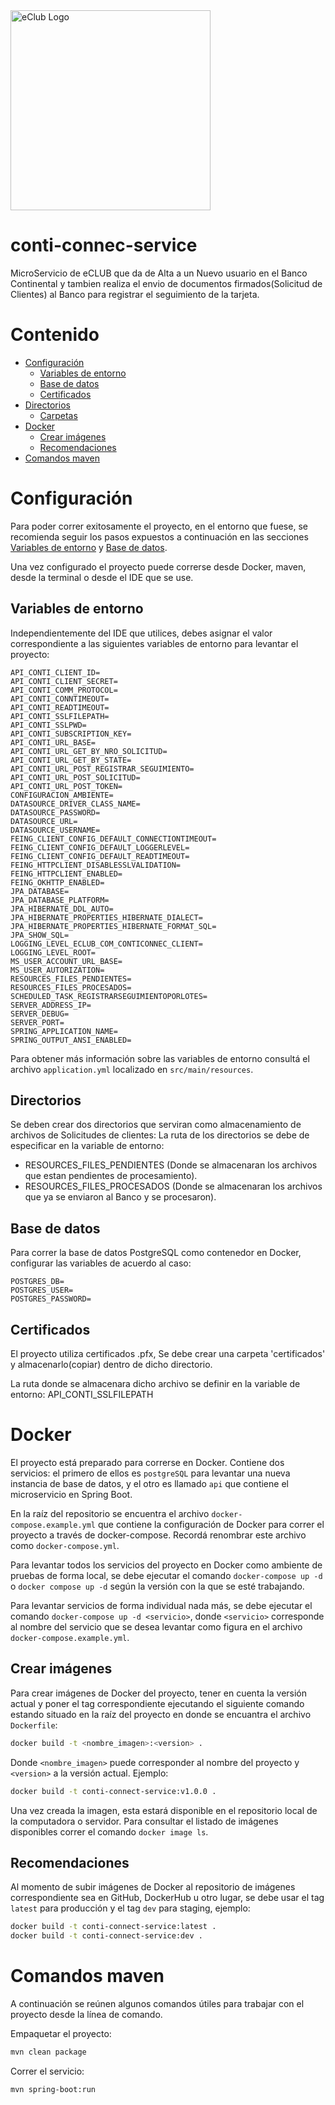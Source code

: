 <a href="https://eclub.com.py/" target="blank">
	<img src="https://eclub.com.py/static/web/img/svg/eclub-logo.svg" width="320" alt="eClub Logo" />
</a>

# conti-connec-service

MicroServicio de eCLUB que da de Alta a un Nuevo usuario en el Banco Continental
y tambien realiza el envio de documentos firmados(Solicitud de Clientes) al Banco 
para registrar el seguimiento de la tarjeta.

# Contenido

- [Configuración](#configuracion)
    - [Variables de entorno](#variables-de-entorno)
    - [Base de datos](#base-de-datos)
    - [Certificados](#certificados)
- [Directorios](#carpetas)
    - [Carpetas](#carpetas)	
- [Docker](#docker)
    - [Crear imágenes](#crear-imagenes)
    - [Recomendaciones](#recomendaciones)
- [Comandos maven](#comandos-maven)

<a name="configuracion"></a>
# Configuración

Para poder correr exitosamente el proyecto, en el entorno que fuese, se recomienda seguir los pasos expuestos a
continuación en las secciones [Variables de entorno](#variables-de-entorno) y [Base de datos](#base-de-datos).

Una vez configurado el proyecto puede correrse desde Docker, maven, desde la terminal o desde el IDE que se use.

<a name="variables-de-entorno"></a>
## Variables de entorno

Independientemente del IDE que utilices, debes asignar el valor correspondiente a las siguientes variables de entorno
para levantar el proyecto:

```dotenv
API_CONTI_CLIENT_ID=
API_CONTI_CLIENT_SECRET=
API_CONTI_COMM_PROTOCOL=
API_CONTI_CONNTIMEOUT=
API_CONTI_READTIMEOUT=
API_CONTI_SSLFILEPATH=
API_CONTI_SSLPWD=
API_CONTI_SUBSCRIPTION_KEY=
API_CONTI_URL_BASE=
API_CONTI_URL_GET_BY_NRO_SOLICITUD=
API_CONTI_URL_GET_BY_STATE=
API_CONTI_URL_POST_REGISTRAR_SEGUIMIENTO=
API_CONTI_URL_POST_SOLICITUD=
API_CONTI_URL_POST_TOKEN=
CONFIGURACION_AMBIENTE=
DATASOURCE_DRIVER_CLASS_NAME=
DATASOURCE_PASSWORD=
DATASOURCE_URL=
DATASOURCE_USERNAME=
FEING_CLIENT_CONFIG_DEFAULT_CONNECTIONTIMEOUT=
FEING_CLIENT_CONFIG_DEFAULT_LOGGERLEVEL=
FEING_CLIENT_CONFIG_DEFAULT_READTIMEOUT=
FEING_HTTPCLIENT_DISABLESSLVALIDATION=
FEING_HTTPCLIENT_ENABLED=
FEING_OKHTTP_ENABLED=
JPA_DATABASE=
JPA_DATABASE_PLATFORM=
JPA_HIBERNATE_DDL_AUTO=
JPA_HIBERNATE_PROPERTIES_HIBERNATE_DIALECT=
JPA_HIBERNATE_PROPERTIES_HIBERNATE_FORMAT_SQL=
JPA_SHOW_SQL=
LOGGING_LEVEL_ECLUB_COM_CONTICONNEC_CLIENT=
LOGGING_LEVEL_ROOT=
MS_USER_ACCOUNT_URL_BASE=
MS_USER_AUTORIZATION=
RESOURCES_FILES_PENDIENTES=
RESOURCES_FILES_PROCESADOS=
SCHEDULED_TASK_REGISTRARSEGUIMIENTOPORLOTES=
SERVER_ADDRESS_IP=
SERVER_DEBUG=
SERVER_PORT=
SPRING_APPLICATION_NAME=
SPRING_OUTPUT_ANSI_ENABLED=
```

Para obtener más información sobre las variables de entorno consultá el archivo `application.yml` localizado
en `src/main/resources`.

<a name="carpetas"></a>
## Directorios

Se deben crear dos directorios que serviran como almacenamiento de archivos de Solicitudes de clientes:
La ruta de los directorios se debe de especificar en la variable de entorno: 
- RESOURCES_FILES_PENDIENTES (Donde se almacenaran los archivos que estan pendientes de procesamiento).
- RESOURCES_FILES_PROCESADOS (Donde se almacenaran los archivos que ya se enviaron al Banco y se procesaron).

<a name="base-de-datos"></a>
## Base de datos

Para correr la base de datos PostgreSQL como contenedor en Docker, configurar las variables de acuerdo al caso:

```dotenv
POSTGRES_DB=
POSTGRES_USER=
POSTGRES_PASSWORD=
```

<a name="certificados"></a>
## Certificados

El proyecto utiliza certificados .pfx, Se debe crear una carpeta 'certificados' y almacenarlo(copiar) 
dentro de dicho directorio.

La ruta donde se almacenara dicho archivo se definir en la variable de entorno: API_CONTI_SSLFILEPATH

<a name="docker"></a>
# Docker

El proyecto está preparado para correrse en Docker. Contiene dos servicios: el primero de ellos es `postgreSQL` para levantar
una nueva instancia de base de datos, y el otro es llamado `api` que contiene el microservicio en Spring Boot.

En la raíz del repositorio se encuentra el archivo `docker-compose.example.yml` que contiene la configuración de Docker
para correr el proyecto a través de docker-compose. Recordá renombrar este archivo como `docker-compose.yml`.

Para levantar todos los servicios del proyecto en Docker como ambiente de pruebas de forma local, se debe ejecutar el
comando `docker-compose up -d` o `docker compose up -d` según la versión con la que se esté trabajando.

Para levantar servicios de forma individual nada más, se debe ejecutar el comando `docker-compose up -d <servicio>`,
donde `<servicio>` corresponde al nombre del servicio que se desea levantar como figura en el
archivo `docker-compose.example.yml`.

<a name="crear-imagenes"></a>
## Crear imágenes

Para crear imágenes de Docker del proyecto, tener en cuenta la versión actual y poner el tag correspondiente ejecutando
el siguiente comando estando situado en la raíz del proyecto en donde se encuantra el archivo `Dockerfile`:

```bash
docker build -t <nombre_imagen>:<version> .
```

Donde `<nombre_imagen>` puede corresponder al nombre del proyecto y `<version>` a la versión actual. Ejemplo:

```bash
docker build -t conti-connect-service:v1.0.0 .
```

Una vez creada la imagen, esta estará disponible en el repositorio local de la computadora o servidor. Para consultar el
listado de imágenes disponibles correr el comando `docker image ls`.

<a name="recomendaciones"></a>
## Recomendaciones

Al momento de subir imágenes de Docker al repositorio de imágenes correspondiente sea en GitHub, DockerHub u otro lugar,
se debe usar el tag `latest` para producción y el tag `dev` para staging, ejemplo:

```bash
docker build -t conti-connect-service:latest .
docker build -t conti-connect-service:dev .
```

<a name="comandos-maven"></a>
# Comandos maven

A continuación se reúnen algunos comandos útiles para trabajar con el proyecto desde la línea de comando.

Empaquetar el proyecto:

```bash
mvn clean package
```

Correr el servicio:

```bash
mvn spring-boot:run
```

[1]: https://docs.oracle.com/en/java/javase/12/tools/keytool.html
